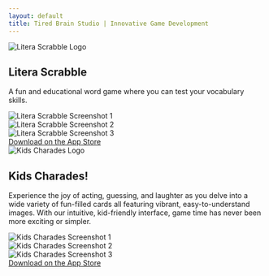 ```yaml
---
layout: default
title: Tired Brain Studio | Innovative Game Development
---
```

<div class="game" id="game1">
    <img class="logo" src="https://raw.githubusercontent.com/Vegasq/tiredbrain.github.io/main/g2.webp" alt="Litera Scrabble Logo">
    <h2>Litera Scrabble</h2>
    <p>A fun and educational word game where you can test your vocabulary skills.</p>
    <div class="swiper-container">
        <div class="swiper-wrapper">
            <div class="swiper-slide"><img src="https://raw.githubusercontent.com/Vegasq/tiredbrain.github.io/main/g2s1.webp" alt="Litera Scrabble Screenshot 1"></div>
            <div class="swiper-slide"><img src="https://raw.githubusercontent.com/Vegasq/tiredbrain.github.io/main/g2s2.webp" alt="Litera Scrabble Screenshot 2"></div>
            <div class="swiper-slide"><img src="https://raw.githubusercontent.com/Vegasq/tiredbrain.github.io/main/g2s3.webp" alt="Litera Scrabble Screenshot 3"></div>
        </div>
        <div class="swiper-pagination"></div>
    </div>
    <a href="https://apps.apple.com/us/app/litera-scrabble/id6504444568" class="appstore-link">Download on the App Store</a>
</div>
<div class="game" id="game2">
    <img class="logo" src="https://raw.githubusercontent.com/Vegasq/tiredbrain.github.io/main/g1.webp" alt="Kids Charades Logo">
    <h2>Kids Charades!</h2>
    <p>Experience the joy of acting, guessing, and laughter as you delve into a wide variety of fun-filled cards all featuring vibrant, easy-to-understand images. With our intuitive, kid-friendly interface, game time has never been more exciting or simpler.</p>
    <div class="swiper-container">
        <div class="swiper-wrapper">
            <div class="swiper-slide"><img src="https://raw.githubusercontent.com/Vegasq/tiredbrain.github.io/main/g1s1.webp" alt="Kids Charades Screenshot 1"></div>
            <div class="swiper-slide"><img src="https://raw.githubusercontent.com/Vegasq/tiredbrain.github.io/main/g1s2.webp" alt="Kids Charades Screenshot 2"></div>
            <div class="swiper-slide"><img src="https://raw.githubusercontent.com/Vegasq/tiredbrain.github.io/main/g1s3.webp" alt="Kids Charades Screenshot 3"></div>
        </div>
        <div class="swiper-pagination"></div>
    </div>
    <a href="https://apps.apple.com/us/app/kids-charades/id6451126694" class="appstore-link">Download on the App Store</a>
</div>
